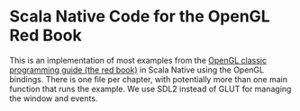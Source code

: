 # Scala Native Code for the OpenGL Red Book

This is an implementation of most examples from the [OpenGL classic programming
guide (the red book)](http://www.glprogramming.com/red/) in Scala Native using
the OpenGL bindings. There is one file per chapter, with potentially more than
one main function that runs the example. We use SDL2 instead of GLUT for
managing the window and events.
